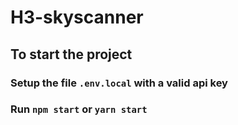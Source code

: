 # H3-skyscanner

## To start the project

### Setup the file `.env.local` with a valid api key

### Run `npm start` or `yarn start`
